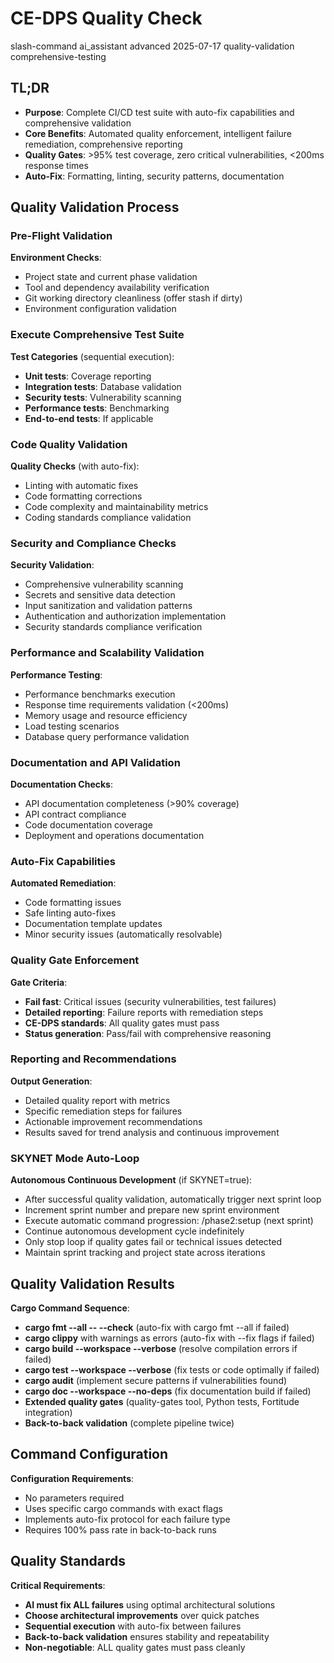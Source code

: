 # <context>CE-DPS Quality Check</context>

<meta>
  <title>CE-DPS Quality Check System</title>
  <type>slash-command</type>
  <audience>ai_assistant</audience>
  <complexity>advanced</complexity>
  <updated>2025-07-17</updated>
  <scope>quality-validation</scope>
  <requirements>comprehensive-testing</requirements>
</meta>

## <summary priority="critical">TL;DR</summary>
- **Purpose**: Complete CI/CD test suite with auto-fix capabilities and comprehensive validation
- **Core Benefits**: Automated quality enforcement, intelligent failure remediation, comprehensive reporting
- **Quality Gates**: >95% test coverage, zero critical vulnerabilities, <200ms response times
- **Auto-Fix**: Formatting, linting, security patterns, documentation

## <instructions priority="high">Quality Validation Process</instructions>

### <step-1>Pre-Flight Validation</step-1>
**Environment Checks**:
- Project state and current phase validation
- Tool and dependency availability verification
- Git working directory cleanliness (offer stash if dirty)
- Environment configuration validation

### <step-2>Execute Comprehensive Test Suite</step-2>
**Test Categories** (sequential execution):
- **Unit tests**: Coverage reporting
- **Integration tests**: Database validation
- **Security tests**: Vulnerability scanning
- **Performance tests**: Benchmarking
- **End-to-end tests**: If applicable

### <step-3>Code Quality Validation</step-3>
**Quality Checks** (with auto-fix):
- Linting with automatic fixes
- Code formatting corrections
- Code complexity and maintainability metrics
- Coding standards compliance validation

### <step-4>Security and Compliance Checks</step-4>
**Security Validation**:
- Comprehensive vulnerability scanning
- Secrets and sensitive data detection
- Input sanitization and validation patterns
- Authentication and authorization implementation
- Security standards compliance verification

### <step-5>Performance and Scalability Validation</step-5>
**Performance Testing**:
- Performance benchmarks execution
- Response time requirements validation (<200ms)
- Memory usage and resource efficiency
- Load testing scenarios
- Database query performance validation

### <step-6>Documentation and API Validation</step-6>
**Documentation Checks**:
- API documentation completeness (>90% coverage)
- API contract compliance
- Code documentation coverage
- Deployment and operations documentation

### <step-7>Auto-Fix Capabilities</step-7>
**Automated Remediation**:
- Code formatting issues
- Safe linting auto-fixes
- Documentation template updates
- Minor security issues (automatically resolvable)

### <step-8>Quality Gate Enforcement</step-8>
**Gate Criteria**:
- **Fail fast**: Critical issues (security vulnerabilities, test failures)
- **Detailed reporting**: Failure reports with remediation steps
- **CE-DPS standards**: All quality gates must pass
- **Status generation**: Pass/fail with comprehensive reasoning

### <step-9>Reporting and Recommendations</step-9>
**Output Generation**:
- Detailed quality report with metrics
- Specific remediation steps for failures
- Actionable improvement recommendations
- Results saved for trend analysis and continuous improvement

### <step-10>SKYNET Mode Auto-Loop</step-10>
**Autonomous Continuous Development** (if SKYNET=true):
- After successful quality validation, automatically trigger next sprint loop
- Increment sprint number and prepare new sprint environment
- Execute automatic command progression: /phase2:setup (next sprint)
- Continue autonomous development cycle indefinitely
- Only stop loop if quality gates fail or technical issues detected
- Maintain sprint tracking and project state across iterations

## <expected-output priority="medium">Quality Validation Results</expected-output>

**Cargo Command Sequence**:
- **cargo fmt --all -- --check** (auto-fix with cargo fmt --all if failed)
- **cargo clippy** with warnings as errors (auto-fix with --fix flags if failed)
- **cargo build --workspace --verbose** (resolve compilation errors if failed)
- **cargo test --workspace --verbose** (fix tests or code optimally if failed)
- **cargo audit** (implement secure patterns if vulnerabilities found)
- **cargo doc --workspace --no-deps** (fix documentation build if failed)
- **Extended quality gates** (quality-gates tool, Python tests, Fortitude integration)
- **Back-to-back validation** (complete pipeline twice)

## <parameters priority="low">Command Configuration</parameters>
**Configuration Requirements**:
- No parameters required
- Uses specific cargo commands with exact flags
- Implements auto-fix protocol for each failure type
- Requires 100% pass rate in back-to-back runs

## <implementation-notes priority="critical">Quality Standards</implementation-notes>
**Critical Requirements**:
- **AI must fix ALL failures** using optimal architectural solutions
- **Choose architectural improvements** over quick patches
- **Sequential execution** with auto-fix between failures
- **Back-to-back validation** ensures stability and repeatability
- **Non-negotiable**: ALL quality gates must pass cleanly